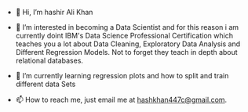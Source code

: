 - 👋 Hi, I’m hashir Ali Khan


- 👀 I’m interested in becoming a Data Scientist and for this reason i am currently doint IBM's Data Science Professional Certification which teaches you a lot about Data Cleaning, Exploratory Data Analysis and Different Regression Models. Not to forget they teach in depth about relational databases.

- 🌱 I’m currently learning regression plots and how to split and train different data Sets

- 📫 How to reach me, just email me at hashkhan447c@gmail.com.


<!---
hashirkhan-786/hashirkhan-786 is a ✨ special ✨ repository because its `README.md` (this file) appears on your GitHub profile.
You can click the Preview link to take a look at your changes.
--->

